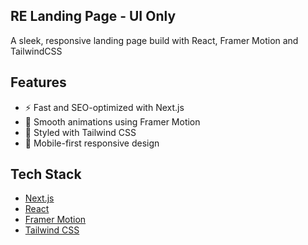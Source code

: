## RE Landing Page - UI Only

A sleek, responsive landing page build with React, Framer Motion and TailwindCSS

## Features 
- ⚡ Fast and SEO-optimized with Next.js
- 🎯 Smooth animations using Framer Motion
- 💅 Styled with Tailwind CSS
- 📱 Mobile-first responsive design

##  Tech Stack

- [Next.js](https://nextjs.org/)
- [React](https://reactjs.org/)
- [Framer Motion](https://www.framer.com/motion/)
- [Tailwind CSS](https://tailwindcss.com/)
